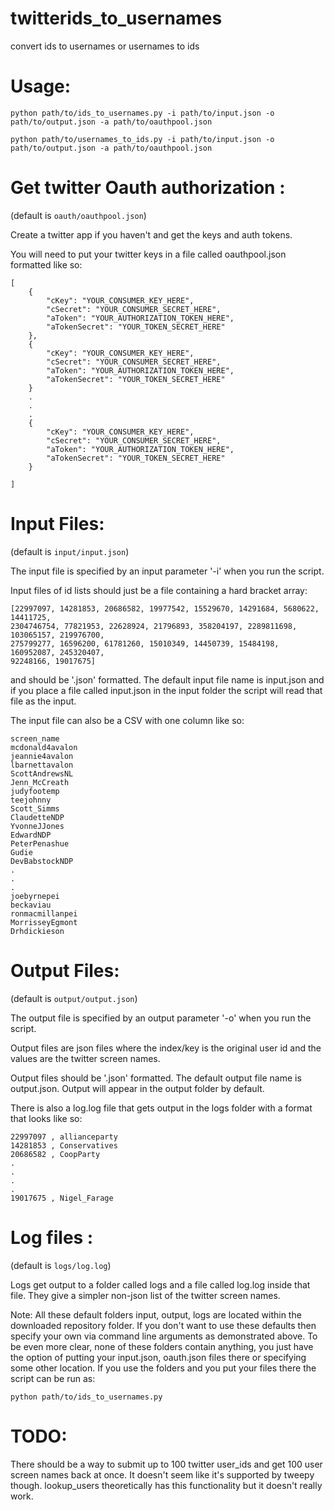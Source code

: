 twitterids_to_usernames
=========================================================================
convert ids to usernames or usernames to ids

Usage:
======

`python path/to/ids_to_usernames.py -i path/to/input.json -o path/to/output.json -a path/to/oauthpool.json`

`python path/to/usernames_to_ids.py -i path/to/input.json -o path/to/output.json -a path/to/oauthpool.json`

Get twitter Oauth authorization :
===============================

(default is `oauth/oauthpool.json`)

Create a twitter app if you haven't and get the keys and auth tokens.

You will need to put your twitter keys in a file called oauthpool.json formatted like so:

```
[
	{
		"cKey": "YOUR_CONSUMER_KEY_HERE",
		"cSecret": "YOUR_CONSUMER_SECRET_HERE",
		"aToken": "YOUR_AUTHORIZATION_TOKEN_HERE",
		"aTokenSecret": "YOUR_TOKEN_SECRET_HERE"
	},
	{
		"cKey": "YOUR_CONSUMER_KEY_HERE",
		"cSecret": "YOUR_CONSUMER_SECRET_HERE",
		"aToken": "YOUR_AUTHORIZATION_TOKEN_HERE",
		"aTokenSecret": "YOUR_TOKEN_SECRET_HERE"
	}
	.
	.
	.
	{
		"cKey": "YOUR_CONSUMER_KEY_HERE",
		"cSecret": "YOUR_CONSUMER_SECRET_HERE",
		"aToken": "YOUR_AUTHORIZATION_TOKEN_HERE",
		"aTokenSecret": "YOUR_TOKEN_SECRET_HERE"
	}

]
```

Input Files:
============

(default is `input/input.json`)

The input file is specified by an input parameter '-i' when you run the script.

Input files of id lists should just be a file containing a hard bracket array:

```
[22997097, 14281853, 20686582, 19977542, 15529670, 14291684, 5680622, 14411725, 
2304746754, 77821953, 22628924, 21796893, 358204197, 2289811698, 103065157, 219976700, 
275799277, 16596200, 61781260, 15010349, 14450739, 15484198, 160952087, 245320407, 
92248166, 19017675]
```

and should be '.json' formatted. The default input file name is input.json and if you 
place a file called input.json in the input folder the script will read that file as the
input.

The input file can also be a CSV with one column like so:
```csv
screen_name
mcdonald4avalon
jeannie4avalon
lbarnettavalon
ScottAndrewsNL
Jenn_McCreath
judyfootemp
teejohnny
Scott_Simms
ClaudetteNDP
YvonneJJones
EdwardNDP
PeterPenashue
Gudie
DevBabstockNDP
.
.
.
joebyrnepei
beckaviau
ronmacmillanpei
MorrisseyEgmont
Drhdickieson
```

Output Files:
=============

(default is `output/output.json`)

The output file is specified by an output parameter '-o' when you run the script.

Output files are json files where the index/key is the original user id and the values
are the twitter screen names.

Output files should be '.json' formatted. The default output file name is output.json. Output will appear in the output folder by default.

There is also a log.log file that gets output in the logs folder with a format that looks like so:
```
22997097 , allianceparty
14281853 , Conservatives
20686582 , CoopParty
.
.
.
.
19017675 , Nigel_Farage
```

Log files :
==========

(default is `logs/log.log`)

Logs get output to a folder called logs and a file called log.log inside that file. They give a simpler non-json list of the twitter screen names.

Note: All these default folders input, output, logs are located within the downloaded 
repository folder. If you don't want to use these 
defaults then specify your own via command line arguments as demonstrated above. To be even more clear, none of these folders contain anything, you just have the option of putting your input.json, oauth.json files there or specifying some other location. If you use the folders and you put your files there the script can be run as:

`python path/to/ids_to_usernames.py`

TODO:
=====

There should be a way to submit up to 100 twitter user_ids and get 100 user screen names back at once. It doesn't seem like it's supported by tweepy though. lookup_users theoretically has this functionality but it doesn't really work.


